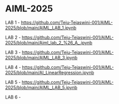 # AIML-2025
LAB 1 - https://github.com/Teju-Tejaswini-001/AIML-2025/blob/main/AIML_LAB_1.ipynb


LAB 2 - https://github.com/Teju-Tejaswini-001/AIML-2025/blob/main/Aiml_lab_2_%26_A_.ipynb


LAB 3 - https://github.com/Teju-Tejaswini-001/AIML-2025/blob/main/AIML_LAB_3.ipynb

LAB 4 - https://github.com/Teju-Tejaswini-001/AIML-2025/blob/main/AI_LinearRegression.ipynb

LAB 5 - https://github.com/Teju-Tejaswini-001/AIML-2025/blob/main/AIML_LAB_5.ipynb

LAB 6 - 
